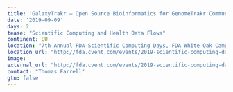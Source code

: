 ```yaml
---
title: 'GalaxyTrakr – Open Source Bioinformatics for GenomeTrakr Community using AWS HPC'
date: '2019-09-09'
days: 2
tease: "Scientific Computing and Health Data Flows"
continent: EU
location: "7th Annual FDA Scientific Computing Days, FDA White Oak Campus, Silver Spring, Maryland, United States"
location_url: "http://fda.cvent.com/events/2019-scientific-computing-days/event-summary-717250dfc8ac4216b3cdb9901c289fc5.aspx"
image: 
external_url: "http://fda.cvent.com/events/2019-scientific-computing-days/agenda-717250dfc8ac4216b3cdb9901c289fc5.aspx"
contact: "Thomas Farrell"
gtn: false
---
```

